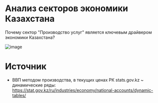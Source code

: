 # Анализ секторов экономики Казахстана

Почему сектор "Производство услуг" является ключевым драйвером экономики Казахстана?

![image](https://github.com/user-attachments/assets/5393db86-d408-478f-9304-fd9946e7cb01)

# Источник
 - ВВП методом производства, в текущих ценах РК stats.gov.kz ~ динамические ряды: https://stat.gov.kz/ru/industries/economy/national-accounts/dynamic-tables/ 
